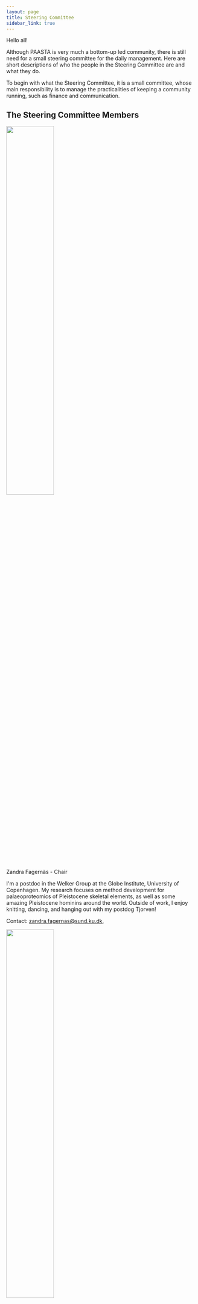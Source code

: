 ```yaml
---
layout: page
title: Steering Committee
sidebar_link: true
---
```

 Hello all!

Although PAASTA is very much a bottom-up led community, there is still need for a small steering committee for the daily management. Here are short descriptions of who the people in the Steering Committee are and what they do.

To begin with what the Steering Committee, it is a small committee, whose main responsibility is to manage the practicalities of keeping a community running, such as finance and communication. 

## The Steering Committee Members

<img src="/assets/media/ZandraFagernäs.png" class="center" width="50%" >

Zandra Fagernäs - Chair

I'm a postdoc in the Welker Group at the Globe Institute, University of Copenhagen. My research focuses on method development for palaeoproteomics of Pleistocene skeletal elements, as well as some amazing Pleistocene hominins around the world. Outside of work, I enjoy knitting, dancing, and hanging out with my postdog Tjorven!

Contact: zandra.fagernas@sund.ku.dk,

<img src="/assets/media/JanDekker.png" class="center" width="50%" >

Jan Dekker - Vice-chair

I am currently pursuing a joint PhD degree at the University of York and the University of Copenhagen. My research focuses on the role of charred foodcrusts as a reservoir of dietary proteins in an attempt to learn more about dietary change between the Danish Mesolithic and Neolithic. Apart from all that, I like to go running and hiking.

Contact: jan@palaeome.org, [**twitter**](https://twitter.com/JAADekker)

<img src="/assets/media/CarliPeters.png" class="center" width="50%" >

Carli Peters - Secretary

I am a postdoc in the Department of Archaeology at the Max Planck Institute of Geoanthropology in Jena, Germany. My research mostly focuses on the application of ZooMS in Australia, and I also am interested in ways to combine zooarchaeological and ZooMS datasets. Outside of work, I love to cook and play badminton!

<!-- Update
Contact: light@mpiib-berlin.mpg.de, [**twitter**](http://twitter.com/ilight1542)
-->

<img src="/assets/media/PaulaKotli.png" class="center" width="50%" >

Paula Kotli - Secretary

<!-- To be updated

Contact: gunnar_neumann@eva.mpg.de, [**twitter**](http://twitter.com/gunnar_neumann)
-->

<img src="/assets/media/GwendolineMaurer.png" class="center" width="50%" >

Gwendoline Maurer - Social Media Officer

<!-- To be updated >

Contact: enelson@pasteur.fr, [**twitter**](http://twitter.com/eanelson42)
-->

<img src="/assets/media/RachelWinter.png" class="center" width="50%" >

Rachel Winter - Social Media Officer

I am a postdoc in Arctic ecogeochemistry at the Centre de Recherche sur la Biodiversité et l’Environnement (CRBE), Université of Toulouse. I am interested in using multidisciplinary approaches and biomolecular methods of analysis for historical ecology with partialities for paleoproteomics, marine ecosystems, and the Mediterranean. I enjoy hiking, dogs, baking, and listening to Taylor Swift.

Contact: rachelwinter@palaeome.org, [**twitter**](https://twitter.com/RachelMWinter_).

<img src="/assets/media/HelenFewlass.png" class="center" width="50%" >

Helen Fewlass - Event and Engagement Officer

<!-- To be updated

Contact: k.t.ozdogan@uu.nl, [**twitter**](http://twitter.com/toykanozdogan)
-->

<img src="/assets/media/LindseyPaskulin.png" class="center" width="50%" >

Lindsey Paskulin  - Event and Engagement Officer

I am a PhD Candidate and the lab manager for ADaPT Laboratory Facilities, a centre for ancient DNA and protein analysis led by Dr. Camilla Speller at the University of British Columbia in Vancouver. My PhD research is focused on the extraction of proteins from pottery residues, particularly in Mexico and Peru for understandings of past foodways and cuisine. As the lab manager for ADaPT, I also regularly apply ZooMS to a wide range of materials for taxonomic identification.

Contact: lindseypaskulin@palaeome.org, [**twitter**](https://twitter.com/lpaskulin).

<img src="/assets/media/LauraCaron.png" class="center" width="50%" >

Laura Viñas Caron - Support Officer

I am a postdoctoral researcher at the Centre for Textile Research and Globe Institute, University of Copenhagen. I am interested in understanding the evolutionary journey of domesticated animals using ancient proteins and DNA. I love cooking, books and films!

Contact: laura@palaeome.org

<img src="/assets/media/LouiseLeMeillour.png" class="center" width="50%" >

Louise Le Meillour - Support Officer

I am a MSCA postdoc at Globe Institute, University of Copenhagen, Denmark. I did my PhD in the Natural History Museum in Paris, France where I studied the potential of ancient proteins for tracing the first Caprinae both in eastern and southern Africa. During my postdoc, I am mainly interested in studying ancient biomolecules in arid environments, especially concerning the advent of domestication and food production. I guess I really like challenges since dry and arid environments are not the best for preservation! I am really excited by the PAASTA community to grow and thrive, and we'll do my best to help in the process!

<img src="/assets/media/MariaCodlin.png" class="center" width="50%" >
Maria Codlin - Support Officer

<img src="/assets/media/Johanna_Krueger.png" class="center" width="50%" >

Johanna Krueger - Newsletter manager

I work on ancient proteins for evolutionary studies. For that, I have studied modern and ancient dental enamel proteins from primates and equids. I obtained my PhD from the Pompeu Fabra University in Barcelona, where I am currently located.

Contact: uni.johanna.krueger@gmail.com

## Roles:

**Management team**: formed by the chair and the secretary. Responsible for ensuring the committee functions smoothly and achieves its goals.

- **Chair**: leads meetings, sets agendas, moderates discussions and delegates tasks to volunteer members. It represents the PAASTA community in any official meetings or interviews. They are also responsible for having an overview of the various initiatives by maintaining a close communication with the social media and event & engagement teams. Allows for discussion around long-term topics, needs to be forward thinking on this end.

-**Vice-chair**: supports the chair in their role and takes over the chair's responsibilities in case of their absence.

- **Secretary**: Takes meeting minutes, sends them out via slack when they are ready, makes sure that assignments are noted. Organisational responsibilities (ie keeping google docs in order, annotating the minutes with required links, possibly doing same for the agenda ahead of time

<!-- Should be added in due time
**Treasurer team**

The treasurer team is responsible for managing the funds, for the communication related to funds and responsible for allocating funding to initiatives by serving as a line of communication between the organising committees and the Steering Committee. The treasurer team is also responsible to collect funds as well as finding grant opportunities to continue to fund PAASTA initiatives.
-->

**Social media team**

The social media team is responsible for the outreach of the community, by tweeting, emailing as well as updating the website. Social media officers will announce new initiatives, conferences, papers and jobs that are relevant for the PAASTA community. They will also be responsible for maintaining the YouTube channel of the community.

**Engagement team**

The engagement officers are responsible for coming up with new initiatives (projects, summer schools, outreach activities, etc.) and propose them to the community. They will also oversee ongoing initiatives and provide support for them to reach their goals. They will ensure that the initiative is known in the community, as well as outside the community together with the media team. As well as suggesting potential funding sources for the initiative, by engaging with the treasurer team. 

**Support team**

In contrast to the other roles in the steering committee, the support team does not have a single defined task. Instead, its primary role is to support the other members of the steering committee where necessary in case of increased workload.
